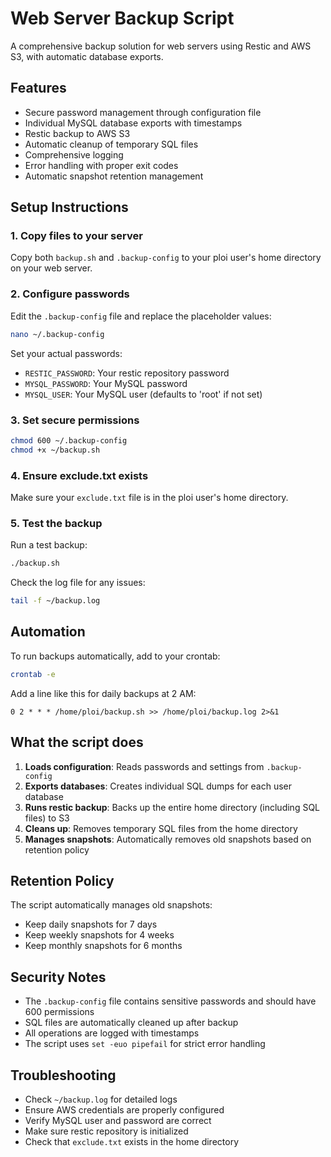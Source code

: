 # Web Server Backup Script

A comprehensive backup solution for web servers using Restic and AWS S3, with automatic database exports.

## Features

- Secure password management through configuration file
- Individual MySQL database exports with timestamps
- Restic backup to AWS S3
- Automatic cleanup of temporary SQL files
- Comprehensive logging
- Error handling with proper exit codes
- Automatic snapshot retention management

## Setup Instructions

### 1. Copy files to your server

Copy both `backup.sh` and `.backup-config` to your ploi user's home directory on your web server.

### 2. Configure passwords

Edit the `.backup-config` file and replace the placeholder values:

```bash
nano ~/.backup-config
```

Set your actual passwords:
- `RESTIC_PASSWORD`: Your restic repository password
- `MYSQL_PASSWORD`: Your MySQL password
- `MYSQL_USER`: Your MySQL user (defaults to 'root' if not set)

### 3. Set secure permissions

```bash
chmod 600 ~/.backup-config
chmod +x ~/backup.sh
```

### 4. Ensure exclude.txt exists

Make sure your `exclude.txt` file is in the ploi user's home directory.

### 5. Test the backup

Run a test backup:

```bash
./backup.sh
```

Check the log file for any issues:

```bash
tail -f ~/backup.log
```

## Automation

To run backups automatically, add to your crontab:

```bash
crontab -e
```

Add a line like this for daily backups at 2 AM:

```
0 2 * * * /home/ploi/backup.sh >> /home/ploi/backup.log 2>&1
```

## What the script does

1. **Loads configuration**: Reads passwords and settings from `.backup-config`
2. **Exports databases**: Creates individual SQL dumps for each user database
3. **Runs restic backup**: Backs up the entire home directory (including SQL files) to S3
4. **Cleans up**: Removes temporary SQL files from the home directory
5. **Manages snapshots**: Automatically removes old snapshots based on retention policy

## Retention Policy

The script automatically manages old snapshots:
- Keep daily snapshots for 7 days
- Keep weekly snapshots for 4 weeks
- Keep monthly snapshots for 6 months

## Security Notes

- The `.backup-config` file contains sensitive passwords and should have 600 permissions
- SQL files are automatically cleaned up after backup
- All operations are logged with timestamps
- The script uses `set -euo pipefail` for strict error handling

## Troubleshooting

- Check `~/backup.log` for detailed logs
- Ensure AWS credentials are properly configured
- Verify MySQL user and password are correct
- Make sure restic repository is initialized
- Check that `exclude.txt` exists in the home directory